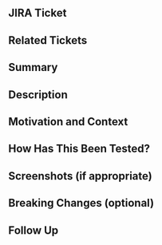 ## JIRA Ticket

<!-- Please include the primary JIRA ticket reference (e.g., PROJECT-123). -->

## Related Tickets

<!-- List any related tickets, issues, or PRs (e.g., PROJECT-456, #94, etc.). -->

## Summary

<!-- Provide a brief summary of the changes introduced by this pull request. -->

## Description

<!-- Describe the changes in detail. -->

## Motivation and Context

<!-- Why was this change made? Is there a related issue? -->

## How Has This Been Tested?

<!-- Describe how you tested your changes (e.g., locally, unit tests, manual testing). -->

## Screenshots (if appropriate)

<!-- If there are UI changes, please add screenshots here. -->

## Breaking Changes (optional)

<!-- Describe any breaking changes introduced by this PR, or write "None". -->

## Follow Up

<!-- Describe any follow-up tasks, next steps, or related work that should be addressed after this PR. -->